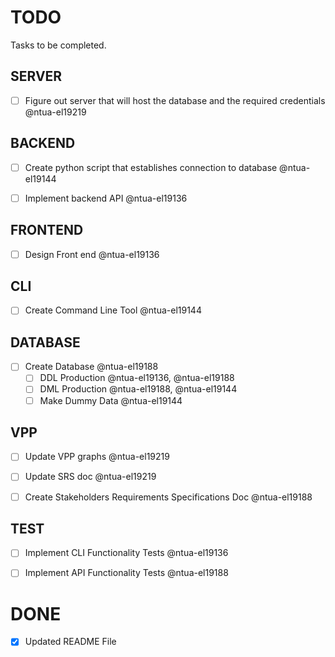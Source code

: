 # TODO

Tasks to be completed.

## SERVER
- [ ] Figure out server that will host the database and the required credentials @ntua-el19219

## BACKEND

- [ ] Create  python script that establishes connection to database @ntua-el19144

- [ ] Implement backend API @ntua-el19136

## FRONTEND

- [ ] Design Front end @ntua-el19136

## CLI

- [ ] Create Command Line Tool @ntua-el19144

## DATABASE

- [ ] Create Database @ntua-el19188
    - [ ] DDL Production @ntua-el19136, @ntua-el19188
    - [ ] DML Production @ntua-el19188, @ntua-el19144
    - [ ] Make Dummy Data @ntua-el19144

## VPP

- [ ] Update VPP graphs @ntua-el19219

- [ ] Update SRS doc @ntua-el19219

- [ ] Create Stakeholders Requirements Specifications Doc @ntua-el19188

## TEST

- [ ] Implement CLI Functionality Tests @ntua-el19136

- [ ] Implement API Functionality Tests @ntua-el19188

# DONE

- [x] Updated README File
